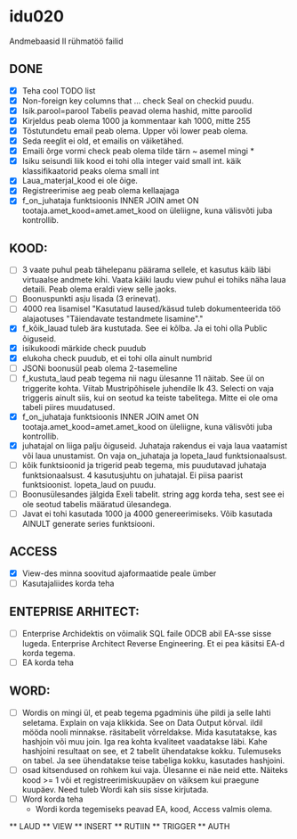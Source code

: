 # idu020
Andmebaasid II rühmatöö failid

## DONE
- [x] Teha cool TODO list
- [x] Non-foreign key columns that   ... check    Seal on checkid puudu.
- [X] Isik.parool=parool    Tabelis peavad olema hashid, mitte paroolid
- [x] Kirjeldus peab olema 1000 ja kommentaar kah 1000, mitte 255
- [X] Tõstutundetu email peab olema.  Upper või lower peab olema. 
- [X] Seda reeglit ei old, et emailis on väiketähed.
- [X] Emaili õrge vormi  check  peab olema  tilde tärn         ~ asemel mingi *
- [X] Isiku seisundi liik kood ei tohi olla integer vaid small int. käik klassifikaatorid peaks olema small int
- [X] Laua_materjal_kood ei ole õige. 
- [X] Registreerimise aeg peab olema kellaajaga
- [X] f_on_juhataja funktsioonis INNER JOIN amet ON tootaja.amet_kood=amet.amet_kood on üleliigne, kuna välisvõti juba kontrollib.
## KOOD:


- [ ] 3 vaate puhul peab tähelepanu päärama sellele, et kasutus käib läbi virtuaalse andmete kihi. Vaata käiki laudu view puhul ei tohiks näha laua detaili. Peab olema eraldi view selle jaoks.
- [ ]  Boonuspunkti asju lisada (3 erinevat).
- [ ] 4000 rea lisamisel "Kasutatud laused/käsud tuleb dokumenteerida töö alajaotuses "Täiendavate testandmete lisamine"." 
- [X] f_kõik_lauad tuleb ära kustutada. See ei kõlba. Ja ei tohi olla Public õiguseid.
- [X] isikukoodi märkide check puudub
- [X] elukoha check puudub, et ei tohi olla ainult numbrid
- [ ] JSONi boonusül peab olema 2-tasemeline
- [ ] f_kustuta_laud peab tegema nii nagu ülesanne 11 näitab. See ül on triggerite kohta. Viitab Mustripõhisele juhendile lk 43. Selecti on vaja triggeris ainult siis, kui on 
seotud ka teiste tabelitega. Mitte ei ole oma tabeli piires muudatused.
- [X] f_on_juhataja funktsioonis INNER JOIN amet ON tootaja.amet_kood=amet.amet_kood on üleliigne, kuna välisvõti juba kontrollib.
- [X] juhatajal on liiga palju õiguseid. Juhataja rakendus ei vaja laua vaatamist või laua unustamist. On vaja on_juhataja ja lopeta_laud funktsionaalsust.
- [ ] kõik funktsioonid ja trigerid peab tegema, mis puudutavad juhataja funktsionaalsust. 4 kasutusjuhtu on juhatajal. Ei piisa paarist funktsioonist. lopeta_laud on puudu.
- [ ] Boonusülesandes jälgida Exeli tabelit. string agg korda teha, sest see ei ole seotud tabelis määratud ülesandega.
- [ ] Javat ei tohi kasutada 1000 ja 4000 genereerimiseks. Võib kasutada AINULT generate series  funktsiooni.

## ACCESS 
- [X] View-des minna soovitud ajaformaatide peale ümber
- [ ] Kasutajaliides korda teha

## ENTEPRISE ARHITECT:
- [ ] Enterprise Archidektis on võimalik SQL faile ODCB abil EA-sse sisse lugeda. Enterprise Architect Reverse Engineering. Et ei pea käsitsi EA-d korda tegema.
- [ ] EA korda teha

## WORD:
- [ ] Wordis on mingi ül, et peab tegema pgadminis ühe pildi ja selle lahti seletama. Explain on vaja klikkida. See on Data Output kõrval. ildil mööda nooli minnakse. räsitabelit võrreldakse. Mida kasutatakse, kas hashjoin või muu join. Iga rea kohta kvaliteet vaadatakse läbi. Kahe hashjoini resultaat on see, et 2 tabelit ühendatakse kokku. Tulemuseks on tabel. Ja see ühendatakse teise tabeliga kokku, kasutades hashjoini.
- [ ] osad kitsendused on rohkem kui vaja. Ülesanne ei näe neid ette. Näiteks kood >= 1  või et  registreerimiskuupäev on väiksem kui praegune kuupäev. Need tuleb Wordi kah siis sisse kirjutada.
- [ ] Word korda teha
  * Wordi korda tegemiseks peavad EA, kood, Access valmis olema.
  
 

** LAUD
** VIEW
** INSERT 
** RUTIIN
** TRIGGER
** AUTH


